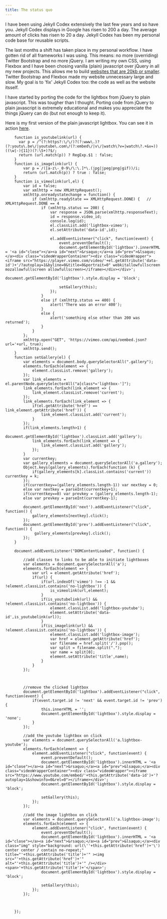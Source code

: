 ```yaml
---
title: The status quo
---
```


I have been using Jekyll Codex extensively the last few years and so have you. Jekyll Codex displays in Google has risen to 200 a day. The average amount of clicks has risen to 20 a day. Jekyll Codex has been my personal code base for reusable scripts. 

The last months a shift has taken place in my personal workflow. I have gotten rid of all frameworks I was using. This means: no more (overriding) Twitter Bootstrap and no more jQuery. I am writing my own CSS, using Flexbox and I have been chosing vanilla (plain) javascript over jQuery in all my new projects. This allows me to build [websites that are 20kb or smaller](https://www.usecue.com/). Twitter Bootstrap and Flexbox made my website  unnecessary  large and slow. My goal is to 'fix' Jekyll Codex too: the code as well as the website itsself.

I have started by porting the code for the lightbox from jQuery to plain javascript. This was tougher than I thought. Porting code from jQuery to plain javascript is extremely educational and makes you appreciate the things jQuery can do (but not enough to keep it).

Here is my first version of the plain javascript lightbox. You can see it in action [here](https://www.usecue.com/blog/the-need-for-speed-on-the-web/).

```
    function is_youtubelink(url) {
      var p = /^(?:https?:\/\/)?(?:www\.)?(?:youtu\.be\/|youtube\.com\/(?:embed\/|v\/|watch\?v=|watch\?.+&v=))((\w|-){11})(?:\S+)?$/;
      return (url.match(p)) ? RegExp.$1 : false;
    }
    function is_imagelink(url) {
        var p = /([a-z\-_0-9\/\:\.]*\.(jpg|jpeg|png|gif))/i;
        return (url.match(p)) ? true : false;
    }
    function is_vimeolink(url,el) {
        var id = false;
        var xmlhttp = new XMLHttpRequest();
        xmlhttp.onreadystatechange = function() {
            if (xmlhttp.readyState == XMLHttpRequest.DONE) {   // XMLHttpRequest.DONE == 4
                if (xmlhttp.status == 200) {
                    var response = JSON.parse(xmlhttp.responseText);
                    id = response.video_id;
                    console.log(id);
                    el.classList.add('lightbox-vimeo');
                    el.setAttribute('data-id',id);

                    el.addEventListener("click", function(event) {
                        event.preventDefault();
                        document.getElementById('lightbox').innerHTML = '<a id="close"></a><a id="next">&rsaquo;</a><a id="prev">&lsaquo;</a><div class="videoWrapperContainer"><div class="videoWrapper"><iframe src="https://player.vimeo.com/video/'+el.getAttribute('data-id')+'/?autoplay=1&byline=0&title=0&portrait=0" webkitallowfullscreen mozallowfullscreen allowfullscreen></iframe></div></div>';
                        document.getElementById('lightbox').style.display = 'block';

                        setGallery(this);
                    });
                }
                else if (xmlhttp.status == 400) {
                    alert('There was an error 400');
                }
                else {
                    alert('something else other than 200 was returned');
                }
            }
        };
        xmlhttp.open("GET", 'https://vimeo.com/api/oembed.json?url='+url, true);
        xmlhttp.send();
    }
    function setGallery(el) {
        var elements = document.body.querySelectorAll(".gallery");
        elements.forEach(element => {
            element.classList.remove('gallery');
        });
        var link_elements = el.parentNode.querySelectorAll("a[class*='lightbox-']");
        link_elements.forEach(link_element => {
            link_element.classList.remove('current');
        });
        link_elements.forEach(link_element => {
            if(el.getAttribute('href') == link_element.getAttribute('href')) {
                link_element.classList.add('current');
            }
        });
        if(link_elements.length>1) {
            document.getElementById('lightbox').classList.add('gallery');
            link_elements.forEach(link_element => {
                link_element.classList.add('gallery');
            });
        }
        var currentkey;
        var gallery_elements = document.querySelectorAll('a.gallery');
        Object.keys(gallery_elements).forEach(function (k) {
            if(gallery_elements[k].classList.contains('current')) currentkey = k;
        });
        if(currentkey==(gallery_elements.length-1)) var nextkey = 0;
        else var nextkey = parseInt(currentkey+1);
        if(currentkey==0) var prevkey = (gallery_elements.length-1);
        else var prevkey = parseInt(currentkey-1);

        document.getElementById('next').addEventListener("click", function() {
            gallery_elements[nextkey].click();
        });
        document.getElementById('prev').addEventListener("click", function() {
             gallery_elements[prevkey].click();
        });
    }

    document.addEventListener("DOMContentLoaded", function() {
        
        //add classes to links to be able to initiate lightboxes
        var elements = document.querySelectorAll('a');
        elements.forEach(element => {
            var url = element.getAttribute('href');
            if(url) {
                if(url.indexOf('vimeo') !== -1 && !element.classList.contains('no-lightbox')) {
                    is_vimeolink(url,element);
                }
                if(is_youtubelink(url) && !element.classList.contains('no-lightbox')) {
                    element.classList.add('lightbox-youtube');
                    element.setAttribute('data-id',is_youtubelink(url));
                }
                if(is_imagelink(url) && !element.classList.contains('no-lightbox')) {
                    element.classList.add('lightbox-image');
                    var href = element.getAttribute('href');
                    var filename = href.split('/').pop();
                    var split = filename.split(".");
                    var name = split[0];
                    element.setAttribute('title',name);
                }
            }
        });



        //remove the clicked lightbox
        document.getElementById('lightbox').addEventListener("click", function(event) {
            if(event.target.id != 'next' && event.target.id != 'prev'){
                this.innerHTML = '';
                document.getElementById('lightbox').style.display = 'none';
            }
        });
      
        //add the youtube lightbox on click
        var elements = document.querySelectorAll('a.lightbox-youtube');
        elements.forEach(element => {
            element.addEventListener("click", function(event) {
                event.preventDefault();
                document.getElementById('lightbox').innerHTML = '<a id="close"></a><a id="next">&rsaquo;</a><a id="prev">&lsaquo;</a><div class="videoWrapperContainer"><div class="videoWrapper"><iframe src="https://www.youtube.com/embed/'+this.getAttribute('data-id')+'?autoplay=1&showinfo=0&rel=0"></iframe></div>';
                document.getElementById('lightbox').style.display = 'block';

                setGallery(this);
            });
        });

        //add the image lightbox on click
        var elements = document.querySelectorAll('a.lightbox-image');
        elements.forEach(element => {
            element.addEventListener("click", function(event) {
                event.preventDefault();
                document.getElementById('lightbox').innerHTML = '<a id="close"></a><a id="next">&rsaquo;</a><a id="prev">&lsaquo;</a><div class="img" style="background: url(\''+this.getAttribute('href')+'\') center center / contain no-repeat;" title="'+this.getAttribute('title')+'" ><img src="'+this.getAttribute('href')+'" alt="'+this.getAttribute('title')+'" /></div><span>'+this.getAttribute('title')+'</span>';
                document.getElementById('lightbox').style.display = 'block';

                setGallery(this);
            });
        });

        

    });
```